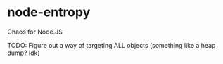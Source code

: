 # node-entropy

Chaos for Node.JS

TODO: Figure out a way of targeting ALL objects (something like a heap dump? idk)
